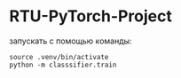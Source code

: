 # RTU-PyTorch-Project


запускать с помощью команды:
```
source .venv/bin/activate
python -m classsifier.train
```